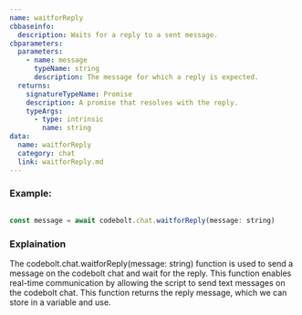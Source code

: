 ```yaml
---
name: waitforReply
cbbaseinfo:
  description: Waits for a reply to a sent message.
cbparameters:
  parameters:
    - name: message
      typeName: string
      description: The message for which a reply is expected.
  returns:
    signatureTypeName: Promise
    description: A promise that resolves with the reply.
    typeArgs:
      - type: intrinsic
        name: string
data:
  name: waitforReply
  category: chat
  link: waitforReply.md
---
```

<CBBaseInfo/> 
 <CBParameters/>

### Example: 

```js

const message = await codebolt.chat.waitforReply(message: string)

```

### Explaination 

The codebolt.chat.waitforReply(message: string) function is used to send a message  on the codebolt chat and wait for the reply. This function enables real-time communication by allowing the script to send text messages on the codebolt chat. This function returns the reply message, which we can store in a variable and use.

